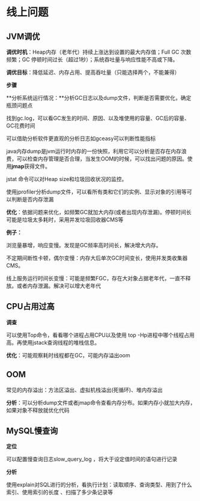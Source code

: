 # 线上问题

## JVM调优

**调优时机**：Heap内存（老年代）持续上涨达到设置的最大内存值；Full GC 次数频繁；GC 停顿时间过长（超过1秒）；系统吞吐量与响应性能不高或下降。

**调优目标**：降低延迟、内存占用、提高吞吐量（只能选择两个，不能兼得）

**步骤**

**分析系统运行情况：**分析GC日志以及dump文件，判断是否需要优化，确定瓶颈问题点

找到gc.log，可以看GC发生的时间、原因、以及堆使用的容量、GC后的容量、GC花费时间

可以借助分析软件更直观的分析日志如gceasy可以判断性能指标

java内存dump是jvm运行时内存的一份快照，利用它可以分析是否存在内存浪费，可以检查内存管理是否合理，当发生OOM的时候，可以找出问题的原因。使用**jmap**获得文件。

jstat 命令可以对Heap size和垃圾回收状况的监控。

使用jprofiler分析dump文件，可以看所有类和它们的实例、显示对象的引用等可以判断是否内存泄漏

**优化**：依据问题来优化，如频繁GC就加大内存(或者出现内存泄漏)。停顿时间长可能是垃圾太多耗时，采用并发垃圾回收器CMS等

**例子：**

浏览量暴增，响应变慢。发现是GC频率高时间长，解决增大内存。

不定期间断性卡顿，偶尔变慢：内存大后单次GC时间变长，使用并发类收集器CMS。

线上服务运行时间长变慢：可能是频繁FGC，存在大对象占据老年代，一直不释放。或者内存泄漏。解决可以增大老年代

## CPU占用过高

**调查**

可以使用Top命令，看看哪个进程占用CPU以及使用 top -Hp进程中哪个线程占用高。再使用jstack查询线程的堆栈信息。

**优化**：可能观察耗时线程都在GC，可能内存溢出oom

## OOM

常见的内存溢出：方法区溢出、虚拟机栈溢出(死循环)、堆内存溢出

**分析**：可以分析dump文件或者jmap命令查看内存分布。如果内存小就加大内存，如果对象不释放就优化代码

## MySQL慢查询

**定位**

可以配置慢查询日志slow_query_log ，将大于设定值时间的语句进行记录

**分析**

使用explain对SQL进行的分析，看执行计划：读取顺序、查询类型、用到了什么索引、使用索引的长度 、扫描了多少条记录等